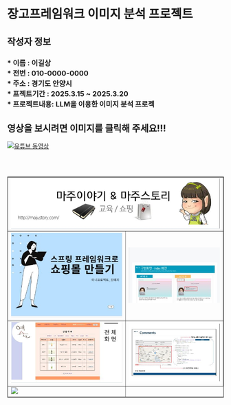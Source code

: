 <h1> 장고프레임워크 이미지 분석 프로젝트 </h1>
<h2>작성자 정보</h2>
<h3>
  * 이름 : 이길상 <br>
  * 전번 : 010-0000-0000 <br>
  * 주소 : 경기도 안양시 <br>
  * 프젝트기간 : 2025.3.15 ~ 2025.3.20 <br>
  * 프로젝트내용: LLM을 이용한 이미지 분석 프로젝
<h3>  


<h2> 영상을 보시려면 이미지를 클릭해 주세요!!! </h2> 

[![유튜브 동영상](https://img.youtube.com/vi/cgz6o06AQPE/0.jpg)](https://www.youtube.com/watch?v=cgz6o06AQPE)

<br> <br>

<table border=1  width=100%>
<tr  >
  
  <td colspan="2" > <img src="https://github.com/kilsanglee/DjangoProject/blob/master/readme/%EC%BA%A1%EC%B2%980.JPG?raw=true"  />  </td>
  
</tr>
  
<tr>
  <td  > <img src="https://github.com/kilsanglee/DjangoProject/blob/master/readme/%EC%BA%A1%EC%B2%981.JPG?raw=true"  />  </td>
  
  <td  > <img src="https://github.com/kilsanglee/DjangoProject/blob/master/readme/%EC%BA%A1%EC%B2%982.JPG?raw=true"  />  </td>
</tr>  

<tr>
  <td  > <img src="https://github.com/kilsanglee/DjangoProject/blob/master/readme/%EC%BA%A1%EC%B2%983.JPG?raw=true"  />  </td>
  
  <td  > <img src="https://github.com/kilsanglee/DjangoProject/blob/master/readme/%EC%BA%A1%EC%B2%984.JPG?raw=true"  />  </td>
</tr>  


<tr>
  <td  > <img src="https://github.com/kilsanglee/DjangoProject/blob/master/readme/%EC%BA%A1%EC%B2%985.JPG?raw=true"  />  </td>
  
  </tr>  

</table>
